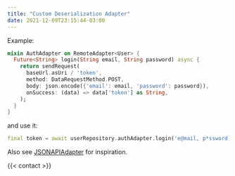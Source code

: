 ```yaml
---
title: "Custom Deserialization Adapter"
date: 2021-12-09T23:15:44-03:00
---
```


Example:

```dart
mixin AuthAdapter on RemoteAdapter<User> {
  Future<String> login(String email, String password) async {
    return sendRequest(
      baseUrl.asUri / 'token',
      method: DataRequestMethod.POST,
      body: json.encode({'email': email, 'password': password}),
      onSuccess: (data) => data['token'] as String,
    );
  }
}
```

and use it:

```dart
final token = await userRepository.authAdapter.login('e@mail, p*ssword');
```

Also see [JSONAPIAdapter](https://github.com/flutterdata/flutter_data_json_api_adapter/) for inspiration.

{{< contact >}}